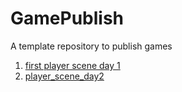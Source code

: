 # GamePublish
A template repository to publish games

1. [first player scene day 1](coin-dash)
2. [player_scene_day2](player_scene830)
